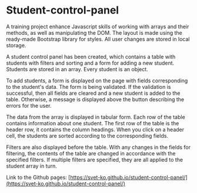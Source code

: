 # Student-control-panel
A training project enhance Javascript skills of working with arrays and their methods, as well as manipulating the DOM.
The layout is made using the ready-made Bootstrap library for styles.
All user changes are stored in local storage.

A student control panel has been created, which contains a table with students with filters and sorting and a form for adding a new student. Students are stored in an array. Every student is an object.

To add students, a form is displayed on the page with fields corresponding to the student's data. The form is being validated. If the validation is successful, then all fields are cleared and a new student is added to the table. Otherwise, a message is displayed above the button describing the errors for the user.

The data from the array is displayed in tabular form. Each row of the table contains information about one student. The first row of the table is the header row, it contains the column headings. When you click on a header cell, the students are sorted according to the corresponding fields.

Filters are also displayed before the table. With any changes in the fields for filtering, the contents of the table are changed in accordance with the specified filters. If multiple filters are specified, they are all applied to the student array in turn.

Link to the Github pages: [https://svet-ko.github.io/student-control-panel/](https://svet-ko.github.io/student-control-panel/)
